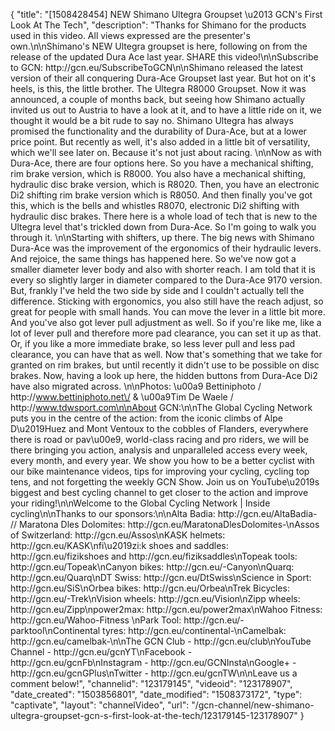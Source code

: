 {
    "title": "[1508428454] NEW Shimano Ultegra Groupset \u2013 GCN's First Look At The Tech",
    "description": "Thanks for Shimano for the products used in this video. All views expressed are the presenter's own.\n\nShimano's NEW Ultegra groupset is here, following on from the release of the updated Dura Ace last year. SHARE this video!\n\nSubscribe to GCN: http:\/\/gcn.eu\/SubscribeToGCN\n\nShimano released the latest version of their all conquering Dura-Ace Groupset last year. But hot on it's heels, is this, the little brother. The Ultegra R8000 Groupset. Now it was announced, a couple of months back, but seeing how Shimano actually invited us out to Austria to have a look at it, and to have a little ride on it, we thought it would be a bit rude to say no. Shimano Ultegra has always promised the functionality and the durability of Dura-Ace, but at a lower price point. But recently as well, it's also added in a little bit of versatility, which we'll see later on. Because it's not just about racing. \n\nNow as with Dura-Ace, there are four options here. So you have a mechanical shifting, rim brake version, which is R8000. You also have a mechanical shifting, hydraulic disc brake version, which is R8020. Then, you have an electronic Di2 shifting rim brake version which is R8050. And then finally you've got this, which is the bells and whistles R8070, electronic Di2 shifting with hydraulic disc brakes. There here is a whole load of tech that is new to the Ultegra level that's trickled down from Dura-Ace. So I'm going to walk you through it. \n\nStarting with shifters, up there. The big news with Shimano Dura-Ace was the improvement of the ergonomics of their hydraulic levers. And rejoice, the same things has happened here. So we've now got a smaller diameter lever body and also with shorter reach. I am told that it is every so slightly larger in diameter compared to the Dura-Ace 9170 version. But, frankly I've held the two side by side and I couldn't actually tell the difference. Sticking with ergonomics, you also still have the reach adjust, so great for people with small hands. You can move the lever in a little bit more. And you've also got lever pull adjustment as well. So if you're like me, like a lot of lever pull and therefore more pad clearance, you can set it up as that. Or, if you like a more immediate brake, so less lever pull and less pad clearance, you can have that as well. Now that's something that we take for granted on rim brakes, but until recently it didn't use to be possible on disc brakes. Now, having a look up here, the hidden buttons from Dura-Ace Di2 have also migrated across. \n\nPhotos: \u00a9 Bettiniphoto \/ http:\/\/www.bettiniphoto.net\/ & \u00a9Tim De Waele \/ http:\/\/www.tdwsport.com\n\nAbout GCN:\n\nThe Global Cycling Network puts you in the centre of the action: from the iconic climbs of Alpe D\u2019Huez and Mont Ventoux to the cobbles of Flanders, everywhere there is road or pav\u00e9, world-class racing and pro riders, we will be there bringing you action, analysis and unparalleled access every week, every month, and every year. We show you how to be a better cyclist with our bike maintenance videos, tips for improving your cycling, cycling top tens, and not forgetting the weekly GCN Show. Join us on YouTube\u2019s biggest and best cycling channel to get closer to the action and improve your riding!\n\nWelcome to the Global Cycling Network | Inside cycling\n\nThanks to our sponsors:\n\nAlta Badia: http:\/\/gcn.eu\/AltaBadia- \/\/ Maratona Dles Dolomites: http:\/\/gcn.eu\/MaratonaDlesDolomites-\nAssos of Switzerland: http:\/\/gcn.eu\/Assos\nKASK helmets: http:\/\/gcn.eu\/KASK\nfi\u2019zi:k shoes and saddles: http:\/\/gcn.eu\/fizikshoes and http:\/\/gcn.eu\/fiziksaddles\nTopeak tools: http:\/\/gcn.eu\/Topeak\nCanyon bikes: http:\/\/gcn.eu\/-Canyon\nQuarq: http:\/\/gcn.eu\/Quarq\nDT Swiss: http:\/\/gcn.eu\/DtSwiss\nScience in Sport: http:\/\/gcn.eu\/SiS\nOrbea bikes: http:\/\/gcn.eu\/Orbea\nTrek Bicycles: http:\/\/gcn.eu\/-Trek\nVision wheels: http:\/\/gcn.eu\/Vision\nZipp wheels: http:\/\/gcn.eu\/Zipp\npower2max: http:\/\/gcn.eu\/power2max\nWahoo Fitness: http:\/\/gcn.eu\/Wahoo-Fitness \nPark Tool: http:\/\/gcn.eu\/-parktool\nContinental tyres: http:\/\/gcn.eu\/continental-\nCamelbak: http:\/\/gcn.eu\/camelbak-\n\nThe GCN Club - http:\/\/gcn.eu\/club\nYouTube Channel - http:\/\/gcn.eu\/gcnYT\nFacebook - http:\/\/gcn.eu\/gcnFb\nInstagram - http:\/\/gcn.eu\/GCNInsta\nGoogle+ - http:\/\/gcn.eu\/gcnGPlus\nTwitter - http:\/\/gcn.eu\/gcnTW\n\nLeave us a comment below!",
    "channelid": "123179145",
    "videoid": "123178907",
    "date_created": "1503856801",
    "date_modified": "1508373172",
    "type": "captivate",
    "layout": "channelVideo",
    "url": "\/gcn-channel\/new-shimano-ultegra-groupset-gcn-s-first-look-at-the-tech\/123179145-123178907"
}